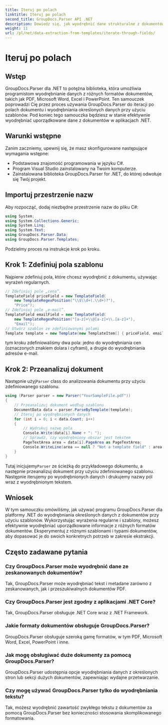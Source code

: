 ```yaml
---
title: Iteruj po polach
linktitle: Iteruj po polach
second_title: GroupDocs.Parser API .NET
description: Dowiedz się, jak wyodrębnić dane strukturalne z dokumentów za pomocą GroupDocs.Parser dla .NET. Ulepsz swoje aplikacje .NET dzięki możliwościom ekstrakcji danych z dokumentów.
weight: 11
url: /pl/net/data-extraction-from-templates/iterate-through-fields/
---
```


# Iteruj po polach

## Wstęp
GroupDocs.Parser dla .NET to potężna biblioteka, która umożliwia programistom wyodrębnianie danych z różnych formatów dokumentów, takich jak PDF, Microsoft Word, Excel i PowerPoint. Ten samouczek poprowadzi Cię przez proces używania GroupDocs.Parser do iteracji po polach dokumentu i wyodrębniania określonych danych przy użyciu szablonów. Pod koniec tego samouczka będziesz w stanie efektywnie wyodrębniać uporządkowane dane z dokumentów w aplikacjach .NET.
## Warunki wstępne
Zanim zaczniemy, upewnij się, że masz skonfigurowane następujące wymagania wstępne:
- Podstawowa znajomość programowania w języku C#.
- Program Visual Studio zainstalowany na Twoim komputerze.
- Zainstalowana biblioteka GroupDocs.Parser for .NET, do której odwołuje się Twój projekt.

## Importuj przestrzenie nazw
Aby rozpocząć, dodaj niezbędne przestrzenie nazw do pliku C#:
```csharp
using System;
using System.Collections.Generic;
using System.Linq;
using System.Text;
using GroupDocs.Parser.Data;
using GroupDocs.Parser.Templates;
```
Podzielmy proces na instrukcje krok po kroku.
## Krok 1: Zdefiniuj pola szablonu
Najpierw zdefiniuj pola, które chcesz wyodrębnić z dokumentu, używając wyrażeń regularnych.
```csharp
// Zdefiniuj pole „cena”.
TemplateField priceField = new TemplateField(
    new TemplateRegexPosition("\\$\\d+(.\\d+)?"),
    "Price");
// Zdefiniuj pole „e-mail”.
TemplateField emailField = new TemplateField(
    new TemplateRegexPosition("[a-z]+\\@[a-z]+\\.[a-z]+"),
    "Email");
// Utwórz szablon ze zdefiniowanymi polami
Template template = new Template(new TemplateItem[] { priceField, emailField });
```
tym kroku zdefiniowaliśmy dwa pola: jedno do wyodrębniania cen (oznaczonych znakiem dolara i cyframi), a drugie do wyodrębniania adresów e-mail.
## Krok 2: Przeanalizuj dokument
 Następnie użyj`Parser` class do analizowania dokumentu przy użyciu zdefiniowanego szablonu.
```csharp
using (Parser parser = new Parser("YourSampleFile.pdf"))
{
    // Przeanalizuj dokument według szablonu
    DocumentData data = parser.ParseByTemplate(template);
    // Iteruj po wyodrębnionych danych
    for (int i = 0; i < data.Count; i++)
    {
        // Wydrukuj nazwę pola
        Console.Write(data[i].Name + ": ");
        // Sprawdź, czy wyodrębniony obszar jest tekstem
        PageTextArea area = data[i].PageArea as PageTextArea;
        Console.WriteLine(area == null ? "Not a template field" : area.Text);
    }
}
```
 Tutaj inicjujemy`Parser` ze ścieżką do przykładowego dokumentu, a następnie przeanalizuj dokument przy użyciu zdefiniowanego szablonu. Następnie iterujemy po wyodrębnionych danych i drukujemy nazwy pól wraz z wyodrębnionym tekstem.
## Wniosek
W tym samouczku omówiliśmy, jak używać programu GroupDocs.Parser dla platformy .NET do wyodrębniania określonych danych z dokumentów przy użyciu szablonów. Wykorzystując wyrażenia regularne i szablony, możesz efektywnie wyodrębniać uporządkowane informacje z różnych formatów dokumentów. Eksperymentuj z różnymi szablonami i typami dokumentów, aby dopasować je do swoich konkretnych potrzeb w zakresie ekstrakcji.

## Często zadawane pytania
### Czy GroupDocs.Parser może wyodrębnić dane ze zeskanowanych dokumentów?
Tak, GroupDocs.Parser może wyodrębniać tekst i metadane zarówno z zeskanowanych, jak i przeszukiwalnych dokumentów PDF.
### Czy GroupDocs.Parser jest zgodny z aplikacjami .NET Core?
Tak, GroupDocs.Parser obsługuje .NET Core wraz z .NET Framework.
### Jakie formaty dokumentów obsługuje GroupDocs.Parser?
GroupDocs.Parser obsługuje szeroką gamę formatów, w tym PDF, Microsoft Word, Excel, PowerPoint i inne.
### Jak mogę obsługiwać duże dokumenty za pomocą GroupDocs.Parser?
GroupDocs.Parser udostępnia opcje wyodrębniania danych z określonych stron lub sekcji dużych dokumentów, zapewniając wydajne przetwarzanie.
### Czy mogę używać GroupDocs.Parser tylko do wyodrębniania tekstu?
Tak, możesz wyodrębnić zawartość zwykłego tekstu z dokumentów za pomocą GroupDocs.Parser bez konieczności stosowania skomplikowanego formatowania.